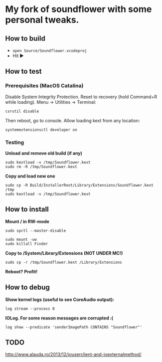 # My fork of soundflower with some personal tweaks.

## How to build

- ```open Source/Soundflower.xcodeproj```
- Hit ▶️

## How to test

### Prerequisites (MacOS Catalina)

Disable System Integrity Protection.
Reset to recovery (hold Command+R while loading). Menu -> Utilities -> Terminal:
```
csrutil disable
```

Then reboot, go to console. Allow loading kext from any location:
```
systemextensionsctl developer on
```

### Testing

**Unload and remove old build (if any)**

```
sudo kextload -v /tmp/Soundflower.kext
sudo rm -R /tmp/Soundflower.kext
```

**Copy and load new one**
```
sudo cp -R Build/InstallerRoot/Library/Extensions/Soundflower.kext /tmp
sudo kextload -v /tmp/Soundflower.kext
```

## How to install

**Mount / in RW-mode**
```
sudo spctl --master-disable

sudo mount -uw
sudo killall Finder
```

**Copy to /System/Library/Extensions (NOT UNDER MC!)**

```sudo cp -r /tmp/Soundflower.kext /Library/Extensions```

**Reboot?**
**Profit!**

## How to debug

**Show kernel logs (useful to see CoreAudio output):**
```
log stream --process 0
```

**IOLog. For some reason messages are corrupted :(**
```
log show --predicate 'senderImagePath CONTAINS "Soundflower"'
```

## TODO
http://www.alauda.ro/2013/12/iouserclient-and-ioexternalmethod/